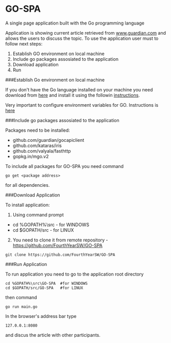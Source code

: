 # GO-SPA
A single page application built with the Go programming language

Application is showing current article retrieved from www.guardian.com and allows the users to discuss the topic.
To use the application user must to follow next steps:

1. Establish GO environment on local machine
2. Include go packages assosiated to the application
3. Download application
4. Run

###Establish Go environment on local machine

If you don't have the Go language installed on your machine you need download from [here](https://golang.org/dl/) and install it using the followin [instructions](https://golang.org/doc/install#install).

Very important to configure environment variables for GO. Instructions is [here](https://golang.org/doc/install)

###Include go packages assosiated to the application

Packages need to be installed:

 * github.com/guardian/gocapiclient
 * github.com/kataras/iris
 * github.com/valyala/fasthttp
 * gopkg.in/mgo.v2

To include all packages for GO-SPA you need command

```
go get <package address>
```

for all dependencies.

###Download Application

To install application:

1. Using command prompt
  * cd %GOPATH%\src - for WINDOWS
  * cd $GOPATH/src  - for LINUX
2. You need to clone it from remote repository - https://github.com/FourthYearSW/GO-SPA

```
git clone https://github.com/FourthYearSW/GO-SPA
```

###Run Application

To run application you need to go to the application root directory

```
cd %GOPATH%\src\GO-SPA  #for WINDOWS
cd $GOPATH/src/GO-SPA   #for LINUX
```

then command

```
go run main.go
```

In the browser's address bar type

```
127.0.0.1:8080
```

and discus the article with other participants. 
